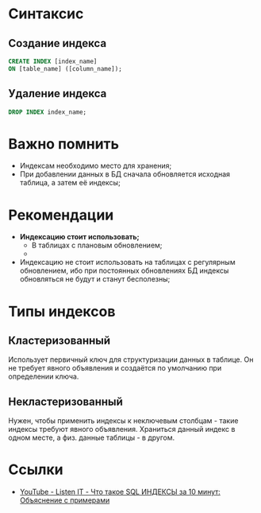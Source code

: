 # Синтаксис
## Создание индекса
```sql
CREATE INDEX [index_name]
ON [table_name] ([column_name]);
```
## Удаление индекса
```sql
DROP INDEX index_name;
```
# Важно помнить
- Индексам необходимо место для хранения;
- При добавлении данных в БД сначала обновляется исходная таблица, а затем её индексы;
# Рекомендации
- **Индексацию стоит использовать;**
	- В таблицах с плановым обновлением;
	- 
- Индексацию не стоит использовать на таблицах с регулярным обновлением, ибо при постоянных обновлениях БД индексы обновляться не будут и станут бесполезны;
# Типы индексов
## Кластеризованный
Использует первичный ключ для структуризации данных в таблице. Он не требует явного объявления и создаётся по умолчанию при определении ключа.
## Некластеризованный
Нужен, чтобы применить индексы к неключевым столбцам - такие индексы требуют явного объявления.
Храниться данный индекс в одном месте, а физ. данные таблицы - в другом.
# Ссылки
- [YouTube - Listen IT - Что такое SQL ИНДЕКСЫ за 10 минут: Объяснение с примерами](https://www.youtube.com/watch?v=LpEwssOYRKA)